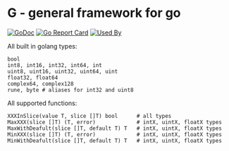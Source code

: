 # G - general framework for go

[![GoDoc](https://godoc.org/github.com/mr-tron/g?status.svg)](https://godoc.org/github.com/mr-tron/g)  [![Go Report Card](https://goreportcard.com/badge/github.com/mr-tron/g)](https://goreportcard.com/report/github.com/mr-tron/g)
[![Used By](https://sourcegraph.com/github.com/mr-tron/g/-/badge.svg)](https://sourcegraph.com/github.com/mr-tron/g?badge)


All built in golang types:
```
bool
int8, int16, int32, int64, int
uint8, uint16, uint32, uint64, uint
float32, float64
complex64, complex128
rune, byte # aliases for int32 and uint8
```

All supported functions:
```
XXXInSlice(value T, slice []T) bool      # all types
MaxXXX(slice []T) (T, error)             # intX, uintX, floatX types
MaxWithDeafult(slice []T, default T) T   # intX, uintX, floatX types
MinXXX(slice []T) (T, error)             # intX, uintX, floatX types
MinWithDeafult(slice []T, default T) T   # intX, uintX, floatX types
```
